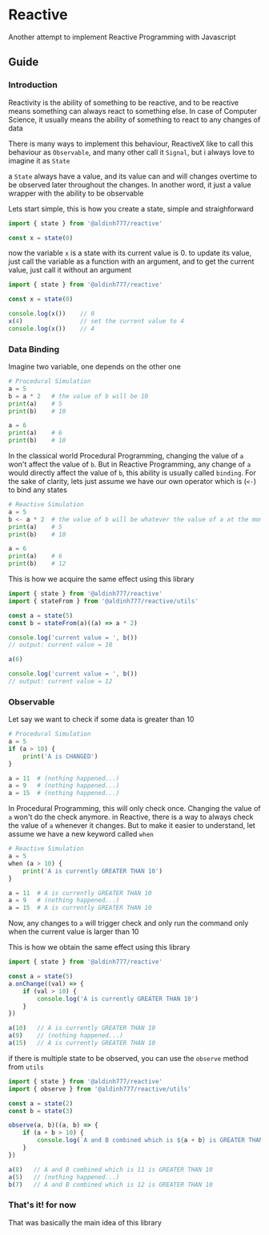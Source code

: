 # Reactive

Another attempt to implement Reactive Programming with Javascript

## Guide

### Introduction

Reactivity is the ability of something to be reactive, and to be reactive means something can always react to something else. In case of Computer Science, it usually means the ability of something to react to any changes of data

There is many ways to implement this behaviour, ReactiveX like to call this behaviour as `Observable`, and many other call it `Signal`, but i always love to imagine it as `State`

a `State` always have a value, and its value can and will changes overtime to be observed later throughout the changes. In another word, it just a value wrapper with the ability to be observable

Lets start simple, this is how you create a state, simple and straighforward

```js
import { state } from '@aldinh777/reactive'

const x = state(0)
```

now the variable `x` is a state with its current value is 0. to update its value, just call the variable as a function with an argument, and to get the current value, just call
it without an argument

```js
import { state } from '@aldinh777/reactive'

const x = state(0)

console.log(x())    // 0
x(4)                // set the current value to 4
console.log(x())    // 4
```

### Data Binding

Imagine two variable, one depends on the other one

```py
# Procedural Simulation
a = 5
b = a * 2   # the value of b will be 10
print(a)    # 5
print(b)    # 10

a = 6
print(a)    # 6
print(b)    # 10
```

In the classical world Procedural Programming, changing the value of `a` won't affect the value of `b`. But in Reactive Programming, any change of `a` would directly affect the value of `b`, this ability is usually called `binding`. For the sake of clarity, lets just assume we have our own operator which is (`<-`) to bind any states

```py
# Reactive Simulation
a = 5
b <- a * 2  # the value of b will be whatever the value of a at the moment times 2
print(a)    # 5
print(b)    # 10

a = 6
print(a)    # 6
print(b)    # 12
```

This is how we acquire the same effect using this library

```js
import { state } from '@aldinh777/reactive'
import { stateFrom } from '@aldinh777/reactive/utils'

const a = state(5)
const b = stateFrom(a)((a) => a * 2)

console.log('current value = ', b())
// output: current value = 10

a(6)

console.log('current value = ', b())
// output: current value = 12
```

### Observable

Let say we want to check if some data is greater than 10

```py
# Procedural Simulation
a = 5
if (a > 10) {
    print('A is CHANGED')
}

a = 11  # (nothing happened...)
a = 9   # (nothing happened...)
a = 15  # (nothing happened...)
```

In Procedural Programming, this will only check once. Changing the value of `a` won't do the check anymore. in Reactive, there is a way to always check the value of `a` whenever it changes. But to make it easier to understand, let assume we have a new keyword called `when`

```py
# Reactive Simulation
a = 5
when (a > 10) {
    print('A is currently GREATER THAN 10')
}

a = 11  # A is currently GREATER THAN 10
a = 9   # (nothing happened...)
a = 15  # A is currently GREATER THAN 10
```

Now, any changes to `a` will trigger check and only run the command only when the current value is larger than 10

This is how we obtain the same effect using this library

```js
import { state } from '@aldinh777/reactive'

const a = state(5)
a.onChange((val) => {
    if (val > 10) {
        console.log('A is currently GREATER THAN 10')
    }
})

a(10)   // A is currently GREATER THAN 10
a(9)    // (nothing happened...)
a(15)   // A is currently GREATER THAN 10
```

if there is multiple state to be observed, you can use the `observe` method from `utils`

```js
import { state } from '@aldinh777/reactive'
import { observe } from '@aldinh777/reactive/utils'

const a = state(2)
const b = state(3)

observe(a, b)((a, b) => {
    if (a + b > 10) {
        console.log(`A and B combined which is ${a + b} is GREATER THAN 10`)
    }
})

a(8)   // A and B combined which is 11 is GREATER THAN 10
a(5)   // (nothing happened...)
b(7)   // A and B combined which is 12 is GREATER THAN 10
```

### That's it! for now

That was basically the main idea of this library
